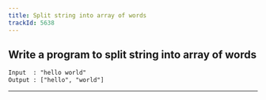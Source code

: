 ```yaml
---
title: Split string into array of words
trackId: 5638
---
```


## Write a program to split string into array of words

```txt
Input  : "hello world"
Output : ["hello", "world"]
```

---
